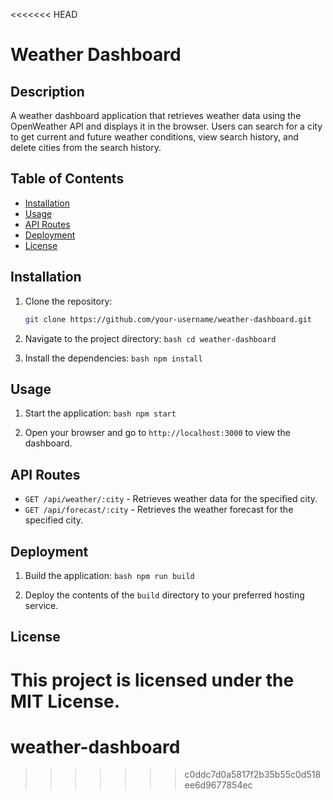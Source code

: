 <<<<<<< HEAD
# Weather Dashboard

## Description
A weather dashboard application that retrieves weather data using the OpenWeather API and displays it in the browser. Users can search for a city to get current and future weather conditions, view search history, and delete cities from the search history.

## Table of Contents
- [Installation](#installation)
- [Usage](#usage)
- [API Routes](#api-routes)
- [Deployment](#deployment)
- [License](#license)

## Installation
1. Clone the repository:
   ```bash
   git clone https://github.com/your-username/weather-dashboard.git
  2. Navigate to the project directory:
    ```bash
    cd weather-dashboard
    ```

  3. Install the dependencies:
    ```bash
    npm install
    ```

  ## Usage
  1. Start the application:
    ```bash
    npm start
    ```

  2. Open your browser and go to `http://localhost:3000` to view the dashboard.

  ## API Routes
  - `GET /api/weather/:city` - Retrieves weather data for the specified city.
  - `GET /api/forecast/:city` - Retrieves the weather forecast for the specified city.

  ## Deployment
  1. Build the application:
    ```bash
    npm run build
    ```

  2. Deploy the contents of the `build` directory to your preferred hosting service.

  ## License
  This project is licensed under the MIT License.
=======
# weather-dashboard
>>>>>>> c0ddc7d0a5817f2b35b55c0d518ee6d9677854ec
